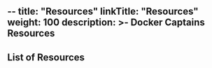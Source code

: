 --
title: "Resources"
linkTitle: "Resources"
weight: 100
description: >-
     Docker Captains Resources
---

## List of Resources

